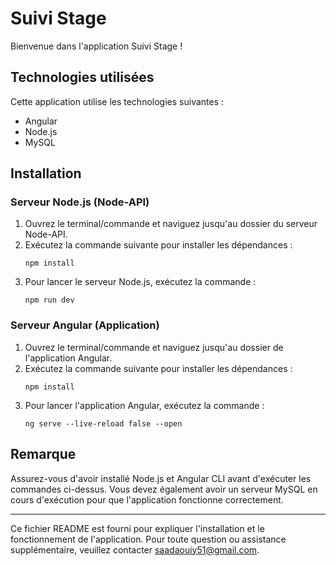 # Suivi Stage

Bienvenue dans l'application Suivi Stage !

## Technologies utilisées

Cette application utilise les technologies suivantes :
- Angular
- Node.js
- MySQL

## Installation

### Serveur Node.js (Node-API)

1. Ouvrez le terminal/commande et naviguez jusqu'au dossier du serveur Node-API.
2. Exécutez la commande suivante pour installer les dépendances :
    ```
    npm install
    ```
3. Pour lancer le serveur Node.js, exécutez la commande :
    ```
    npm run dev
    ```

### Serveur Angular (Application)

1. Ouvrez le terminal/commande et naviguez jusqu'au dossier de l'application Angular.
2. Exécutez la commande suivante pour installer les dépendances :
    ```
    npm install
    ```
3. Pour lancer l'application Angular, exécutez la commande :
    ```
    ng serve --live-reload false --open
    ```

## Remarque

Assurez-vous d'avoir installé Node.js et Angular CLI avant d'exécuter les commandes ci-dessus. Vous devez également avoir un serveur MySQL en cours d'exécution pour que l'application fonctionne correctement.

---
Ce fichier README est fourni pour expliquer l'installation et le fonctionnement de l'application. Pour toute question ou assistance supplémentaire, veuillez contacter saadaouiy51@gmail.com.
